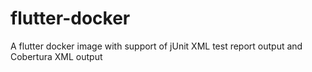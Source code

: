 # flutter-docker
A flutter docker image with support of jUnit XML test report output and Cobertura XML output
